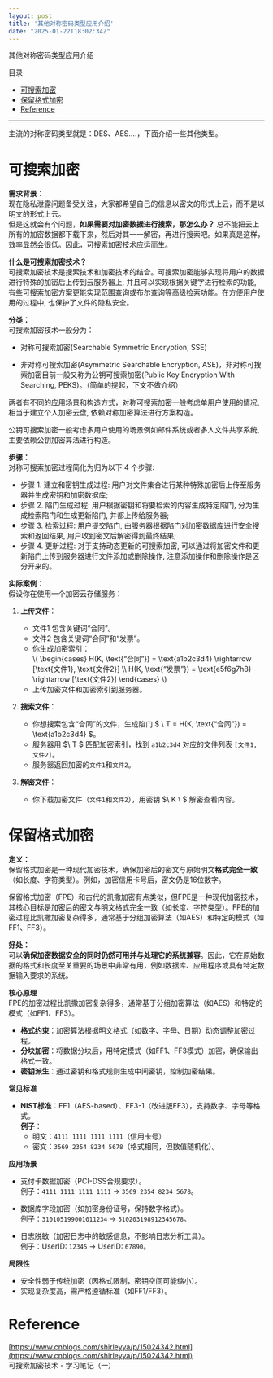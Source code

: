 ```yaml
---
layout: post
title: '其他对称密码类型应用介绍'
date: "2025-01-22T18:02:34Z"
---
```

其他对称密码类型应用介绍

目录

*   [可搜索加密](#可搜索加密)
*   [保留格式加密](#保留格式加密)
*   [Reference](#reference)

* * *

主流的对称密码类型就是：DES、AES....，下面介绍一些其他类型。

可搜索加密
=====

**需求背景：**  
现在隐私泄露问题备受关注，大家都希望自己的信息以密文的形式上云，而不是以明文的形式上云。  
但是这就会有个问题，**如果需要对加密数据进行搜索，那怎么办？** 总不能把云上所有的加密数据都下载下来，然后对其一一解密，再进行搜索吧。如果真是这样，效率显然会很低。因此，可搜索加密技术应运而生。

**什么是可搜索加密技术？**  
可搜索加密技术是搜索技术和加密技术的结合。可搜索加密能够实现将用户的数据进行特殊的加密后上传到云服务器上, 并且可以实现根据关键字进行检索的功能, 有些可搜索加密方案更能实现范围查询或布尔查询等高级检索功能。在方便用户使用的过程中, 也保护了文件的隐私安全。

**分类：**  
可搜索加密技术一般分为：

*   对称可搜索加密(Searchable Symmetric Encryption, SSE)
    
*   非对称可搜索加密(Asymmetric Searchable Encryption, ASE)，非对称可搜索加密目前一般又称为公钥可搜索加密(Public Key Encryption With Searching, PEKS)。（简单的提起，下文不做介绍）
    

两者有不同的应用场景和构造方式，对称可搜索加密一般考虑单用户使用的情况, 相当于建立个人加密云盘, 依赖对称加密算法进行方案构造。

公钥可搜索加密一般考虑多用户使用的场景例如邮件系统或者多人文件共享系统, 主要依赖公钥加密算法进行构造。

**步骤：**  
对称可搜索加密过程简化为归为以下 4 个步骤:

*   步骤 1. 建立和密钥生成过程: 用户对文件集合进行某种特殊加密后上传至服务器并生成密钥和加密数据库;
*   步骤 2. 陷门生成过程: 用户根据密钥和将要检索的内容生成特定陷门, 分为生成检索陷门和生成更新陷门, 并都上传给服务器;
*   步骤 3. 检索过程: 用户提交陷门, 由服务器根据陷门对加密数据库进行安全搜索和返回结果, 用户收到密文后解密得到最终结果;
*   步骤 4. 更新过程: 对于支持动态更新的可搜索加密, 可以通过将加密文件和更新陷门上传到服务器进行文件添加或删除操作, 注意添加操作和删除操作是区分开来的。

**实际案例：**  
假设你在使用一个加密云存储服务：

1.  **上传文件**：
    
    *   文件1 包含关键词“合同”。
    *   文件2 包含关键词“合同”和“发票”。
    *   你生成加密索引：  
        \\( \\begin{cases} H(K, \\text{“合同”}) = \\text{a1b2c3d4} \\rightarrow \[\\text{文件1}, \\text{文件2}\] \\\\ H(K, \\text{“发票”}) = \\text{e5f6g7h8} \\rightarrow \[\\text{文件2}\] \\end{cases} \\)
    *   上传加密文件和加密索引到服务器。
2.  **搜索文件**：
    
    *   你想搜索包含“合同”的文件，生成陷门 $ \\ T = H(K, \\text{“合同”}) = \\text{a1b2c3d4} $。
    *   服务器用 $\\ T $ 匹配加密索引，找到 `a1b2c3d4` 对应的文件列表 `[文件1, 文件2]`。
    *   服务器返回加密的`文件1`和`文件2`。
3.  **解密文件**：
    
    *   你下载加密文件（`文件1`和`文件2`），用密钥 $\\ K \\ $ 解密查看内容。

保留格式加密
======

**定义：**  
保留格式加密是一种现代加密技术，确保加密后的密文与原始明文**格式完全一致**（如长度、字符类型）。例如，加密信用卡号后，密文仍是16位数字。

保留格式加密（FPE）和古代的凯撒加密有点类似，但FPE是一种现代加密技术，其核心目标是加密后的密文与明文格式完全一致（如长度、字符类型）。FPE的加密过程比凯撒加密复杂得多，通常基于分组加密算法（如AES）和特定的模式（如FF1、FF3）。

**好处：**  
可以**确保加密数据安全的同时仍然可用并与处理它的系统兼容**。因此，它在原始数据的格式和长度至关重要的场景中非常有用，例如数据库、应用程序或具有特定数据输入要求的系统。

**核心原理**  
FPE的加密过程比凯撒加密复杂得多，通常基于分组加密算法（如AES）和特定的模式（如FF1、FF3）。

*   **格式约束**：加密算法根据明文格式（如数字、字母、日期）动态调整加密过程。
*   **分块加密**：将数据分块后，用特定模式（如FF1、FF3模式）加密，确保输出格式一致。
*   **密钥派生**：通过密钥和格式规则生成中间密钥，控制加密结果。

**常见标准**

*   **NIST标准**：FF1（AES-based）、FF3-1（改进版FF3），支持数字、字母等格式。  
    **例子**：
    *   明文：`4111 1111 1111 1111`（信用卡号）
    *   密文：`3569 2354 8234 5678`（格式相同，但数值随机化）。

**应用场景**

*   支付卡数据加密（PCI-DSS合规要求）。  
    例子：`4111 1111 1111 1111` → `3569 2354 8234 5678`。
    
*   数据库字段加密（如加密身份证号，保持数字格式）。  
    例子：`310105199001011234` → `510203198912345678`。
    
*   日志脱敏（加密日志中的敏感信息，不影响日志分析工具）。  
    例子：UserID: `12345` → UserID: `67890`。
    

**局限性**

*   安全性弱于传统加密（因格式限制，密钥空间可能缩小）。
*   实现复杂度高，需严格遵循标准（如FF1/FF3）。

Reference
=========

[https://www.cnblogs.com/shirleyya/p/15024342.html](https://www.cnblogs.com/shirleyya/p/15024342.html)  
可搜索加密技术 - 学习笔记（一）